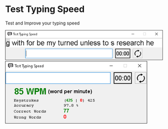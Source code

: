 # Test Typing Speed

Test and Improve your typing speed

<img src="assets\\1.png">
<img src="assets\\2.png">
